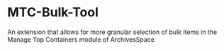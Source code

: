 # MTC-Bulk-Tool
An extension that allows for more granular selection of bulk items in the Manage Top Containers module of ArchivesSpace

